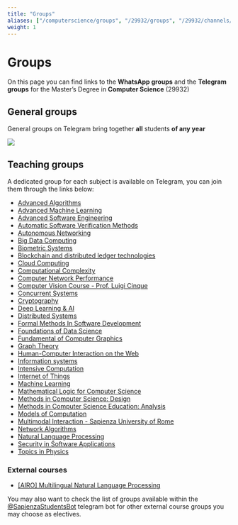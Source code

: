 ```yaml
---
title: "Groups"
aliases: ["/computerscience/groups", "/29932/groups", "/29932/channels/gruppi", "/computerscience/whatsapp", "/29932/whatsapp", "/29932/channels/whatsapp", "/29932/channels/telegram"]
weight: 1
---
```


# Groups

On this page you can find links to the **WhatsApp groups** and the **Telegram groups** for the Master’s Degree in **Computer Science** (29932)

## General groups

General groups on Telegram bring together **all** students **of any year**

[![](https://img.shields.io/badge/-general_cs_telegram_group-26A5E4?style=for-the-badge&logo=Telegram&logoColor=white&link=https://telegram.me/computersciencesapienza)](https://t.me/computersciencesapienza)

## Teaching groups

A dedicated group for each subject is available on Telegram, you can join them through the links below:

- [Advanced Algorithms](https://t.me/+Xb9-VqXQMXk3MGQ0)
- [Advanced Machine Learning](https://t.me/+ut8SmYWsoR41MzZl)
- [Advanced Software Engineering](https://t.me/+SRnmNKaAM3kwYzk8)
- [Automatic Software Verification Methods](https://t.me/+npTs-awpbTM3MzA0)
- [Autonomous Networking](https://t.me/+S2AJbgMrd8LhbABF)
- [Big Data Computing](https://t.me/+KSHTVVfzDQ42MTU8)
- [Biometric Systems](https://t.me/+cTqgWjub2OtiYTRk)
- [Blockchain and distributed ledger technologies](https://t.me/+x45vqQjj-YA0MWM8)
- [Cloud Computing](https://t.me/+TFOpJk7wLJMUSZaH)
- [Computational Complexity](https://t.me/+cFO5rxhe0ak3YjFk)
- [Computer Network Performance](https://t.me/+p0-u-meZ1rE3MGU0)
- [Computer Vision Course - Prof. Luigi Cinque](https://t.me/+AUr_HfwR3kAxNDA0)
- [Concurrent Systems](https://t.me/+nDsSnNQMF8kxMjI0)
- [Cryptography](https://t.me/+WIS5BygCxm9mZjE0)
- [Deep Learning & AI](https://t.me/+S914sAzRVG2weEM4)
- [Distributed Systems](https://t.me/+VKIsENZg1uzB2n1v)
- [Formal Methods In Software Development](https://t.me/+RarJRCwFq6BhMTQ0)
- [Foundations of Data Science](https://t.me/+zIFUj3d_Puk3ZjBk)
- [Fundamental of Computer Graphics](https://t.me/+g16UVxTwDjdiZTI0)
- [Graph Theory](https://t.me/+SGioclc0MRIcxera)
- [Human-Computer Interaction on the Web](https://t.me/+B_S4NnD6VPE1OGNk)
- [Information systems](https://t.me/+V_63ayZjOUA0NGRk)
- [Intensive Computation](https://t.me/+J4sQHaTdIawyMTg0)
- [Internet of Things](https://t.me/+-iMx8soyQyNmYTk8)
- [Machine Learning](https://t.me/+ujSucyy-G4UyNTc0)
- [Mathematical Logic for Computer Science](https://t.me/+o5P3c6dDULM2YmE0)
- [Methods in Computer Science: Design](https://t.me/+j9L6adNepTUzMmM0)
- [Methods in Computer Science Education: Analysis](https://t.me/+_FCryPyBYGY2NDFk)
- [Models of Computation](https://t.me/+WCzSlKOyfy42ZGJk)
- [Multimodal Interaction - Sapienza University of Rome](https://t.me/+RSYya0P9YzDiLP27)
- [Network Algorithms](https://t.me/+Xdg3QAARmlRjODlk)
- [Natural Language Processing](https://t.me/+Rijud7jizOpiYzc8)
- [Security in Software Applications](https://t.me/+R4OoiPgWdB82MjFk)
- [Topics in Physics](https://t.me/+DbwdPc_jWzsyOThk)

### External courses

- [[AIRO] Multilingual Natural Language Processing](https://t.me/+5RnTWfVv89BhYjJi)

You may also want to check the list of groups available within the [@SapienzaStudentsBot](https://telegram.me/SapienzaStudentsBot) telegram bot for other external course groups you may choose as electives.
